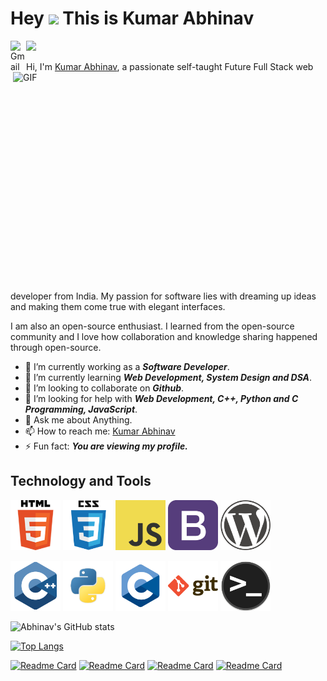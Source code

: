 # Hey <img src="https://media.giphy.com/media/hvRJCLFzcasrR4ia7z/giphy.gif" width="35px"> This is Kumar Abhinav 


<!--
<a target="_blank" href="">
  <img align="left" alt="Whatsapp" width="25px" src="https://cdn.jsdelivr.net/npm/simple-icons@v3/icons/whatsapp.svg" />
  -->

<!--
<a target="_blank" href="">
  <img align="left" alt="Devto" width="25px" src="https://cdn.jsdelivr.net/npm/simple-icons@v3/icons/dev-dot-to.svg" />
    -->
</a>
<a target="_blank" href="mailto:abhinavabhinav26012002@gmail.com">
  <img align="left" alt="Gmail" width="25px" src="https://cdn.iconscout.com/icon/free/png-64/gmail-2981844-2476484.png" />
</a>


![](https://visitor-badge.glitch.me/badge?page_id=gekabhinav007.geekabhinav007)


<img align="right" alt="GIF" src="https://cdn.dribbble.com/users/1292677/screenshots/6139167/avento.gif" width="500" height="350" /> 


Hi, I'm [Kumar Abhinav](https://geekabhinav007.github.io/), a passionate self-taught Future Full Stack web developer from India. My passion for software lies with dreaming up ideas and making them come true with elegant interfaces.

I am also an open-source enthusiast. I learned from the open-source community and I love how collaboration and knowledge sharing happened through open-source.

- 🔭 I’m currently working as a ***Software Developer***.
- 🌱 I’m currently learning ***Web Development, System Design and DSA***.
- 👯 I’m looking to collaborate on ***Github***.
- 🤔 I’m looking for help with ***Web Development, C++, Python and C Programming, JavaScript***.
- 💬 Ask me about Anything.
- 📫 How to reach me: [Kumar Abhinav](https://www.linkedin.com/in/kumar-abhinav-596b27188/)
- ⚡ Fun fact: ***You are viewing my profile.***

## Technology and Tools 

<code><img height="80" src="https://raw.githubusercontent.com/github/explore/80688e429a7d4ef2fca1e82350fe8e3517d3494d/topics/html/html.png"></code>
<code><img height="80" src="https://raw.githubusercontent.com/github/explore/80688e429a7d4ef2fca1e82350fe8e3517d3494d/topics/css/css.png"></code>
<code><img height="80" src="https://raw.githubusercontent.com/github/explore/80688e429a7d4ef2fca1e82350fe8e3517d3494d/topics/javascript/javascript.png"></code>
<code><img height="80" src="https://raw.githubusercontent.com/github/explore/80688e429a7d4ef2fca1e82350fe8e3517d3494d/topics/bootstrap/bootstrap.png"></code>
<code><img height="80" src="https://raw.githubusercontent.com/github/explore/80688e429a7d4ef2fca1e82350fe8e3517d3494d/topics/wordpress/wordpress.png"></code>

<code><img height="80" src="https://raw.githubusercontent.com/github/explore/80688e429a7d4ef2fca1e82350fe8e3517d3494d/topics/cpp/cpp.png"></code>
<code><img height="80" src="https://raw.githubusercontent.com/github/explore/80688e429a7d4ef2fca1e82350fe8e3517d3494d/topics/python/python.png"></code>
<code><img height="80" src="https://raw.githubusercontent.com/github/explore/80688e429a7d4ef2fca1e82350fe8e3517d3494d/topics/c/c.png"></code>
<code><img height="80" src="https://raw.githubusercontent.com/github/explore/80688e429a7d4ef2fca1e82350fe8e3517d3494d/topics/git/git.png"></code>
<code><img height="80" src="https://raw.githubusercontent.com/github/explore/80688e429a7d4ef2fca1e82350fe8e3517d3494d/topics/terminal/terminal.png"></code>


![Abhinav's GitHub stats](https://github-readme-stats.vercel.app/api?username=geekabhinav007&show_icons=true&theme=radical&count_private=true)

[![Top Langs](https://github-readme-stats.vercel.app/api/top-langs/?username=geekabhinav007&layout=compact&theme=tokyonight)](https://github.com/gekabhinav007/github-readme-stats)


[![Readme Card](https://github-readme-stats.vercel.app/api/pin/?username=geekabhinav007&repo=web-noobdevelopers&theme=synthwave)](https://github.com/geekabhinav007/github-readme-stats)
[![Readme Card](https://github-readme-stats.vercel.app/api/pin/?username=geekabhinav007&repo=code_C_programming&theme=synthwave)](https://github.com/geekabhinav007/github-readme-stats)
[![Readme Card](https://github-readme-stats.vercel.app/api/pin/?username=geekabhinav007&repo=www&theme=synthwave)](https://github.com/geekabhinav007/github-readme-stats)
[![Readme Card](https://github-readme-stats.vercel.app/api/pin/?username=geekabhinav007&repo=noobdeveloper&theme=synthwave)](https://github.com/geekabhinav007/github-readme-stats)


<!--
[![Geekabhinav's wakatime stats](https://github-readme-stats.vercel.app/api/wakatime?username=geekabhinav007)](https://github.com/geekabhinav007/github-readme-stats)

![Anurag's GitHub stats](https://github-readme-stats.vercel.app/api?username=geekabhinav007&show_icons=true)

[![willianrod's wakatime stats](https://github-readme-stats.vercel.app/api/wakatime?username=geekabhinav007)](https://github.com/anuraghazra/github-readme-stats)
-->

